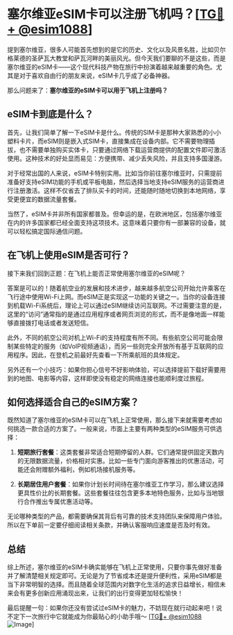 # 塞尔维亚eSIM卡可以注册飞机吗？[[TG💪+ @esim1088](https://t.me/s/esim1088)]

提到塞尔维亚，很多人可能首先想到的是它的历史、文化以及风景名胜，比如贝尔格莱德的圣萨瓦大教堂和萨瓦河畔的美丽风光。但今天我们要聊的不是这些，而是塞尔维亚的eSIM卡——这个现代科技产物在旅行中扮演着越来越重要的角色。尤其是对于喜欢自由行的朋友来说，eSIM卡几乎成了必备神器。

那么问题来了：**塞尔维亚的eSIM卡可以用于飞机上注册吗？**

## eSIM卡到底是什么？

首先，让我们简单了解一下eSIM卡是什么。传统的SIM卡是那种大家熟悉的小小塑料卡片，而eSIM则是嵌入式SIM卡，直接集成在设备内部。它不需要物理插拔，也不需要单独购买实体卡，只要通过网络下载运营商提供的配置文件即可激活使用。这种技术的好处显而易见：方便携带、减少丢失风险，并且支持多国漫游。

对于经常出国的人来说，eSIM卡特别实用。比如当你前往塞尔维亚时，只需提前准备好支持eSIM功能的手机或平板电脑，然后选择当地支持eSIM服务的运营商进行注册激活。这样不仅省去了排队买卡的时间，还能随时随地切换到本地网络，享受更便宜的数据流量套餐。

当然了，eSIM卡并非所有国家都普及。但幸运的是，在欧洲地区，包括塞尔维亚在内的许多国家都已经全面支持这项技术。这意味着只要你有一部兼容的设备，就可以轻松搞定国际通信问题。

## 在飞机上使用eSIM是否可行？

接下来我们回到正题：在飞机上能否正常使用塞尔维亚的eSIM呢？

答案是可以的！随着航空业的发展和技术进步，越来越多航空公司开始允许乘客在飞行途中使用Wi-Fi上网。而eSIM正是实现这一功能的关键之一。当你的设备连接到机载Wi-Fi系统后，理论上可以通过eSIM继续访问互联网。不过需要注意的是，这里的“访问”通常指的是通过应用程序或者网页浏览的形式，而不是像地面一样能够直接拨打电话或者发送短信。

此外，不同的航空公司对机上Wi-Fi的支持程度有所不同。有些航空公司可能会限制某些特定的服务（如VoIP视频通话），而另一些则完全开放所有基于互联网的应用程序。因此，在登机之前最好先查看一下所乘航班的具体规定。

另外还有一个小技巧：如果你担心信号不好影响体验，可以选择提前下载好需要用到的地图、电影等内容，这样即使没有稳定的网络连接也能顺利度过旅程。

## 如何选择适合自己的eSIM方案？

既然知道了塞尔维亚的eSIM卡可以在飞机上正常使用，那么接下来就需要考虑如何挑选一款合适的方案了。一般来说，市面上主要有两种类型的eSIM服务可供选择：

1. **短期旅行套餐**：这类套餐非常适合短期停留的人群。它们通常提供固定天数内的无限数据流量，价格相对实惠。比如一些专门面向游客推出的优惠活动，可能还会附赠额外福利，例如机场接机服务等。

2. **长期居住用户套餐**：如果你计划长时间待在塞尔维亚工作学习，那么建议选择更具性价比的长期套餐。这些套餐往往包含更多本地特色服务，比如与当地银行合作推出专属优惠活动等。

无论哪种类型的产品，都需要确保其背后有可靠的技术支持团队来保障用户体验。所以在下单前一定要仔细阅读相关条款，并确认客服响应速度是否及时有效。

## 总结

综上所述，塞尔维亚的eSIM卡确实能够在飞机上正常使用，只要你事先做好准备并了解清楚相关规定即可。无论是为了节省成本还是提升便利性，采用eSIM都是当下非常明智的选择。而且随着全球范围内对数字化生活的追求日益增长，相信未来会有更多创新应用涌现出来，让我们的出行变得更加轻松愉快！

最后提醒一句：如果你还没有尝试过eSIM卡的魅力，不妨现在就行动起来吧！说不定下一次旅行中它就能成为你最贴心的小助手哦～ [[TG💪+ @esim1088](https://t.me/s/esim1088) ![Image](https://i.postimg.cc/4NQfJmqS/Snipaste-2025-05-13-00-14-12.png)]